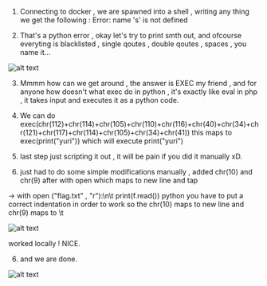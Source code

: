 1. Connecting to docker , we are spawned into a shell , writing any thing we get the following :
    Error: name 's' is not defined

2. That's a python error , okay let's try to print smth out, and ofcourse everyting is blacklisted , single qoutes , double qoutes , spaces , you name it...

![alt text](https://github.com/SecYuri/HTB-Cyber-Apocalypse-2023-Writeups/blob/main/misc_nehebkaus-trap/1.PNG)


3. Mmmm how can we get around , the answer is EXEC my friend , and for anyone how doesn't what exec do in python , it's exactly like eval in php , it takes input and executes it as a python code.

4. We can do exec(chr(112)+chr(114)+chr(105)+chr(110)+chr(116)+chr(40)+chr(34)+chr(121)+chr(117)+chr(114)+chr(105)+chr(34)+chr(41))
this maps to exec(print("yuri")) which will execute print("yuri")

5. last step just scripting it out , it will be pain if you did it manually xD.

6. just had to do some simple modifications manually , added chr(10) and chr(9) after with open which maps to new line and tap

-> with open ("flag.txt" , "r"):\n\t
    print(f.read())
python you have to put a correct indentation in order to work so the chr(10) maps to new line and chr(9) maps to \t 

![alt text](https://github.com/SecYuri/HTB-Cyber-Apocalypse-2023-Writeups/blob/main/misc_nehebkaus-trap/2.PNG)

worked locally ! NICE.

6. and we are done.

![alt text](https://github.com/SecYuri/HTB-Cyber-Apocalypse-2023-Writeups/blob/main/misc_nehebkaus-trap/3.PNG)
